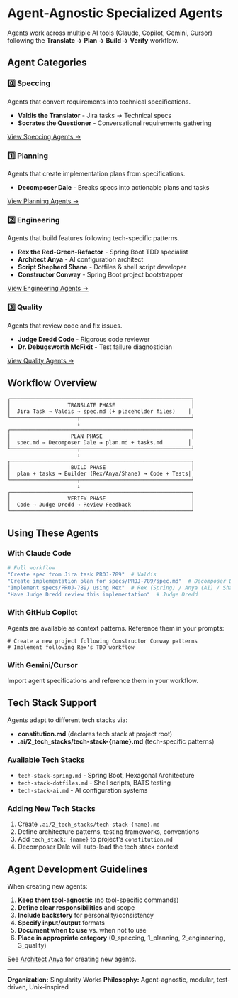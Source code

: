 # Agent-Agnostic Specialized Agents

Agents work across multiple AI tools (Claude, Copilot, Gemini, Cursor) following the **Translate → Plan → Build → Verify** workflow.

## Agent Categories

### 0️⃣ Speccing
Agents that convert requirements into technical specifications.
- **Valdis the Translator** - Jira tasks → Technical specs
- **Socrates the Questioner** - Conversational requirements gathering

[View Speccing Agents →](./0_speccing/)

### 1️⃣ Planning
Agents that create implementation plans from specifications.
- **Decomposer Dale** - Breaks specs into actionable plans and tasks

[View Planning Agents →](./1_planning/)

### 2️⃣ Engineering
Agents that build features following tech-specific patterns.
- **Rex the Red-Green-Refactor** - Spring Boot TDD specialist
- **Architect Anya** - AI configuration architect
- **Script Shepherd Shane** - Dotfiles & shell script developer
- **Constructor Conway** - Spring Boot project bootstrapper

[View Engineering Agents →](./2_engineering/)

### 3️⃣ Quality
Agents that review code and fix issues.
- **Judge Dredd Code** - Rigorous code reviewer
- **Dr. Debugsworth McFixit** - Test failure diagnostician

[View Quality Agents →](./3_quality/)

## Workflow Overview

```
┌─────────────────────────────────────────────────────────┐
│                  TRANSLATE PHASE                        │
│  Jira Task → Valdis → spec.md (+ placeholder files)    │
└─────────────────────┬───────────────────────────────────┘
                      ↓
┌─────────────────────────────────────────────────────────┐
│                   PLAN PHASE                            │
│  spec.md → Decomposer Dale → plan.md + tasks.md        │
└─────────────────────┬───────────────────────────────────┘
                      ↓
┌─────────────────────────────────────────────────────────┐
│                   BUILD PHASE                           │
│  plan + tasks → Builder (Rex/Anya/Shane) → Code + Tests│
└─────────────────────┬───────────────────────────────────┘
                      ↓
┌─────────────────────────────────────────────────────────┐
│                  VERIFY PHASE                           │
│  Code → Judge Dredd → Review Feedback                   │
└─────────────────────────────────────────────────────────┘
```

## Using These Agents

### With Claude Code
```bash
# Full workflow
"Create spec from Jira task PROJ-789"  # Valdis
"Create implementation plan for specs/PROJ-789/spec.md"  # Decomposer Dale
"Implement specs/PROJ-789/ using Rex"  # Rex (Spring) / Anya (AI) / Shane (dotfiles)
"Have Judge Dredd review this implementation"  # Judge Dredd
```

### With GitHub Copilot
Agents are available as context patterns. Reference them in your prompts:
```
# Create a new project following Constructor Conway patterns
# Implement following Rex's TDD workflow
```

### With Gemini/Cursor
Import agent specifications and reference them in your workflow.

## Tech Stack Support

Agents adapt to different tech stacks via:
- **constitution.md** (declares tech stack at project root)
- **.ai/2_tech_stacks/tech-stack-{name}.md** (tech-specific patterns)

### Available Tech Stacks
- `tech-stack-spring.md` - Spring Boot, Hexagonal Architecture
- `tech-stack-dotfiles.md` - Shell scripts, BATS testing
- `tech-stack-ai.md` - AI configuration systems

### Adding New Tech Stacks
1. Create `.ai/2_tech_stacks/tech-stack-{name}.md`
2. Define architecture patterns, testing frameworks, conventions
3. Add `tech_stack: {name}` to project's `constitution.md`
4. Decomposer Dale will auto-load the tech stack context

## Agent Development Guidelines

When creating new agents:
1. **Keep them tool-agnostic** (no tool-specific commands)
2. **Define clear responsibilities** and scope
3. **Include backstory** for personality/consistency
4. **Specify input/output** formats
5. **Document when to use** vs. when not to use
6. **Place in appropriate category** (0_speccing, 1_planning, 2_engineering, 3_quality)

See [Architect Anya](./2_engineering/ai-dotfiles-architect.md) for creating new agents.

---

**Organization:** Singularity Works
**Philosophy:** Agent-agnostic, modular, test-driven, Unix-inspired
